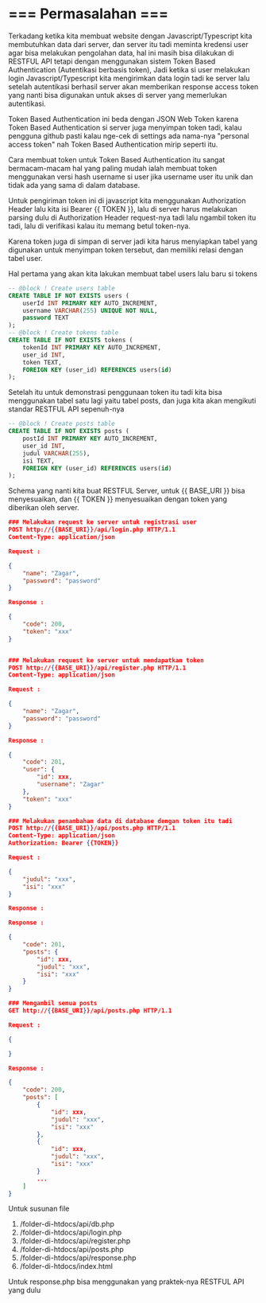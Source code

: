 # === Permasalahan ===

Terkadang ketika kita membuat website dengan Javascript/Typescript kita membutuhkan data dari server, dan server itu tadi meminta kredensi user agar bisa melakukan pengolahan data, hal ini masih bisa dilakukan di RESTFUL API tetapi dengan menggunakan sistem Token Based Authentication (Autentikasi berbasis token), Jadi  ketika si user melakukan login Javascript/Typescript kita mengirimkan data login tadi ke server lalu setelah autentikasi berhasil server akan memberikan response access token yang nanti bisa digunakan untuk akses di server yang memerlukan autentikasi.

Token Based Authentication ini beda dengan JSON Web Token karena Token Based Authentication si server juga menyimpan token tadi, kalau pengguna github pasti kalau nge-cek di settings ada nama-nya "personal access token" nah Token Based Authentication mirip seperti itu.

Cara membuat token untuk Token Based Authentication itu sangat bermacam-macam hal yang paling mudah ialah membuat token menggunakan versi hash username si user jika username user itu unik dan tidak ada yang sama di dalam database.

Untuk pengiriman token ini di javascript kita menggunakan Authorization Header lalu kita isi Bearer {{ TOKEN }}, lalu di server harus melakukan parsing dulu di Authorization Header request-nya tadi lalu ngambil token itu tadi, lalu di verifikasi kalau itu memang betul token-nya.

Karena token juga di simpan di server jadi kita harus menyiapkan tabel yang digunakan untuk menyimpan token
tersebut, dan memiliki relasi dengan tabel user.

Hal pertama yang akan kita lakukan membuat tabel users lalu baru si tokens

```sql
-- @block ! Create users table
CREATE TABLE IF NOT EXISTS users (
    userId INT PRIMARY KEY AUTO_INCREMENT,
    username VARCHAR(255) UNIQUE NOT NULL,
    password TEXT
);
-- @block ! Create tokens table
CREATE TABLE IF NOT EXISTS tokens (
    tokenId INT PRIMARY KEY AUTO_INCREMENT,
    user_id INT,
    token TEXT,
    FOREIGN KEY (user_id) REFERENCES users(id)
);
```

Setelah itu untuk demonstrasi penggunaan token itu tadi kita bisa menggunakan tabel satu lagi yaitu tabel posts, dan juga kita akan mengikuti standar RESTFUL API sepenuh-nya

```sql
-- @block ! Create posts table
CREATE TABLE IF NOT EXISTS posts (
    postId INT PRIMARY KEY AUTO_INCREMENT,
    user_id INT,
    judul VARCHAR(255),
    isi TEXT,
    FOREIGN KEY (user_id) REFERENCES users(id)
);
```

Schema yang nanti kita buat RESTFUL Server, untuk {{ BASE_URI }} bisa menyesuaikan, dan {{ TOKEN }} menyesuaikan dengan token yang diberikan oleh server.
``` json
### Melakukan request ke server untuk registrasi user
POST http://{{BASE_URI}}/api/login.php HTTP/1.1
Content-Type: application/json

Request : 

{
    "name": "Zagar",
    "password": "password"
}

Response : 

{
    "code": 200,
    "token": "xxx"
}


### Melakukan request ke server untuk mendapatkan token
POST http://{{BASE_URI}}/api/register.php HTTP/1.1
Content-Type: application/json

Request : 

{
    "name": "Zagar",
    "password": "password"
}

Response : 

{
    "code": 201,
    "user": {
        "id": xxx,
        "username": "Zagar"
    },
    "token": "xxx"
}

### Melakukan penambahan data di database dengan token itu tadi
POST http://{{BASE_URI}}/api/posts.php HTTP/1.1
Content-Type: application/json
Authorization: Bearer {{TOKEN}}

Request : 

{
    "judul": "xxx",
    "isi": "xxx"
}

Response : 

Response : 

{
    "code": 201,
    "posts": {
        "id": xxx,
        "judul": "xxx",
        "isi": "xxx"
    }
}

### Mengambil semua posts
GET http://{{BASE_URI}}/api/posts.php HTTP/1.1

Request : 

{

}

Response : 

{
    "code": 200,
    "posts": [
        {
            "id": xxx,
            "judul": "xxx",
            "isi": "xxx"
        },
        {
            "id": xxx,
            "judul": "xxx",
            "isi": "xxx"
        }
        ...
    ]
}
```

Untuk susunan file
1. /folder-di-htdocs/api/db.php
2. /folder-di-htdocs/api/login.php
3. /folder-di-htdocs/api/register.php
4. /folder-di-htdocs/api/posts.php
5. /folder-di-htdocs/api/response.php
6. /folder-di-htdocs/index.html

Untuk response.php bisa menggunakan yang praktek-nya RESTFUL API yang dulu
